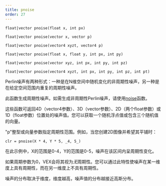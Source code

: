 ```yaml
---
title: pnoise
order: 27
---
```

`float|vector pnoise(float x, int px)`

`float|vector pnoise(vector x, vector p)`

`float|vector pnoise(vector4 xyzt, vector4 p)`

`float|vector pnoise(float x, float y, int px, int py)`

`float|vector pnoise(vector xyz, int px, int py, int pz)`

`float|vector pnoise(vector4 xyzt, int px, int py, int pz, int pt)`

Perlin噪声有两种形式：一种是在N维空间中随机变化的非周期性噪声，另一种是在给定空间范围内重复的周期性噪声。

此函数生成周期性噪声。如需生成非周期性Perlin噪声，请使用[noise](noise.html "Perlin噪声有两种形式：一种是在N维空间中随机变化的非周期性噪声，另一种是在给定空间范围内重复的周期性噪声。")函数。

这些函数可返回4D（vector4参数）、3D（vector参数）、2D（两个float参数）或1D（float参数）位置处的噪声值。您可以获取一个随机浮点值或包含三个随机值的向量。

"p"整型或向量参数指定周期性范围。例如，当您创建2D图像并希望其平铺时：

```vex
clr = pnoise(X * 4, Y * 5, _4, 5_)

```

在此示例中，X的范围是0-4，Y的范围是0-5，噪声在该区间内呈周期性变化。

如果周期参数为0，VEX会将其视为*无*周期性。您可以通过此特性使噪声在某一维度上具有周期性，而在另一维度上不具有周期性。

噪声的分布取决于维度，维度越高，噪声值的分布越接近高斯分布。

